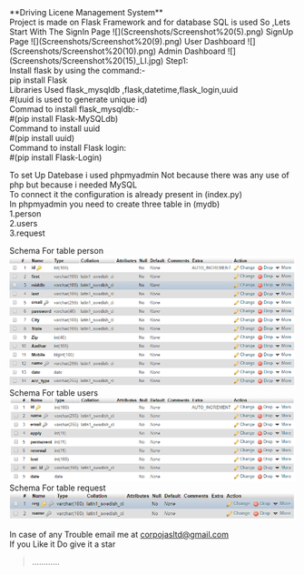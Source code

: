 <meta name="google-site-verification" content="...">
**Driving Licene Management System**
<br/>
Project is made on Flask Framework and for database SQL is used
So ,Lets Start With The
SignIn Page
![](Screenshots/Screenshot%20(5).png)
SignUp Page
![](Screenshots/Screenshot%20(9).png)
User Dashboard
![](Screenshots/Screenshot%20(10).png)
Admin Dashboard
![](Screenshots/Screenshot%20(15)_LI.jpg)
Step1:<br/>
Install flask by using the command:-<br/>
pip install Flask<br/>
Libraries Used flask_mysqldb ,flask,datetime,flask_login,uuid<br/>
#(uuid is used to generate unique id)<br/>
Commad to install flask_mysqldb:-<br/>
#(pip install Flask-MySQLdb)<br/>
Command to install uuid<br/>
#(pip install uuid)<br/>
Command to install Flask login:<br/>
#(pip install Flask-Login)<br/>

To set Up Datebase i used phpmyadmin Not because there was any use of php but because i needed MySQL<br/>
To connect it the configuration is already present in (index.py)<br/>
In phpmyadmin you need to create three table in (mydb)<br/>
1.person<br/>
2.users<br/>
3.request<br/>

Schema For table person
![](Screenshots/1.PNG)
Schema For table users
![](Screenshots/3.PNG)
Schema For table request
![](Screenshots/2.PNG)



In case of any Trouble email me at corpojasltd@gmail.com<br/>
If you Like it Do give it a star<br/>
>............<br/>







